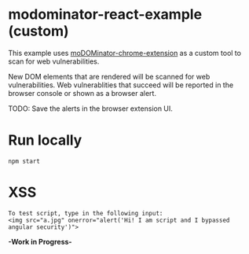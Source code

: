 # modominator-react-example (custom)

This example uses [moDOMinator-chrome-extension](https://github.com/tanhengyeow/moDOMinator-chrome-extension) as a custom tool to scan for web vulnerabilities.

New DOM elements that are rendered will be scanned for web vulnerabilities. Web vulnerablities that succeed will be reported in the browser console or shown as a browser alert.

TODO: Save the alerts in the browser extension UI.

# Run locally

```
npm start
```

# XSS

```
To test script, type in the following input:
<img src="a.jpg" onerror="alert('Hi! I am script and I bypassed angular security')">
```

**-Work in Progress-**
